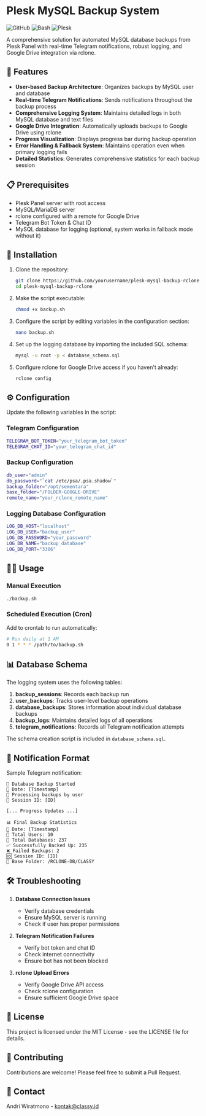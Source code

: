 # Plesk MySQL Backup System

![GitHub](https://img.shields.io/github/license/yourusername/plesk-mysql-backup-rclone)
![Bash](https://img.shields.io/badge/language-bash-green.svg)
![Plesk](https://img.shields.io/badge/platform-plesk-blue.svg)

A comprehensive solution for automated MySQL database backups from Plesk Panel with real-time Telegram notifications, robust logging, and Google Drive integration via rclone.

## 🚀 Features

- **User-based Backup Architecture**: Organizes backups by MySQL user and database
- **Real-time Telegram Notifications**: Sends notifications throughout the backup process 
- **Comprehensive Logging System**: Maintains detailed logs in both MySQL database and text files
- **Google Drive Integration**: Automatically uploads backups to Google Drive using rclone
- **Progress Visualization**: Displays progress bar during backup operation
- **Error Handling & Fallback System**: Maintains operation even when primary logging fails
- **Detailed Statistics**: Generates comprehensive statistics for each backup session

## 📋 Prerequisites

- Plesk Panel server with root access
- MySQL/MariaDB server
- rclone configured with a remote for Google Drive
- Telegram Bot Token & Chat ID
- MySQL database for logging (optional, system works in fallback mode without it)

## 🔧 Installation

1. Clone the repository:
   ```bash
   git clone https://github.com/yourusername/plesk-mysql-backup-rclone.git
   cd plesk-mysql-backup-rclone
   ```

2. Make the script executable:
   ```bash
   chmod +x backup.sh
   ```

3. Configure the script by editing variables in the configuration section:
   ```bash
   nano backup.sh
   ```

4. Set up the logging database by importing the included SQL schema:
   ```bash
   mysql -u root -p < database_schema.sql
   ```

5. Configure rclone for Google Drive access if you haven't already:
   ```bash
   rclone config
   ```

## ⚙️ Configuration

Update the following variables in the script:

### Telegram Configuration
```bash
TELEGRAM_BOT_TOKEN="your_telegram_bot_token"
TELEGRAM_CHAT_ID="your_telegram_chat_id"
```

### Backup Configuration
```bash
db_user="admin"
db_password="`cat /etc/psa/.psa.shadow`"
backup_folder="/opt/sementara"
base_folder="/FOLDER-GOOGLE-DRIVE"
remote_name="your_rclone_remote_name"
```

### Logging Database Configuration
```bash
LOG_DB_HOST="localhost"
LOG_DB_USER="backup_user"
LOG_DB_PASSWORD="your_password"
LOG_DB_NAME="backup_database"
LOG_DB_PORT="3306"
```

## 🏃‍♂️ Usage

### Manual Execution

```bash
./backup.sh
```

### Scheduled Execution (Cron)

Add to crontab to run automatically:

```bash
# Run daily at 1 AM
0 1 * * * /path/to/backup.sh
```

## 📊 Database Schema

The logging system uses the following tables:

1. **backup_sessions**: Records each backup run
2. **user_backups**: Tracks user-level backup operations
3. **database_backups**: Stores information about individual database backups
4. **backup_logs**: Maintains detailed logs of all operations
5. **telegram_notifications**: Records all Telegram notification attempts

The schema creation script is included in `database_schema.sql`.

## 🔔 Notification Format

Sample Telegram notification:

```
🚀 Database Backup Started
📅 Date: [Timestamp]
👥 Processing backups by user
🔄 Session ID: [ID]

[... Progress Updates ...]

📊 Final Backup Statistics
📅 Date: [Timestamp]
👥 Total Users: 10
💾 Total Databases: 237
✅ Successfully Backed Up: 235
❌ Failed Backups: 2
🆔 Session ID: [ID]
📂 Base Folder: /RCLONE-DB/CLASSY
```

## 🛠️ Troubleshooting

1. **Database Connection Issues**
   - Verify database credentials
   - Ensure MySQL server is running
   - Check if user has proper permissions

2. **Telegram Notification Failures**
   - Verify bot token and chat ID
   - Check internet connectivity
   - Ensure bot has not been blocked

3. **rclone Upload Errors**
   - Verify Google Drive API access
   - Check rclone configuration
   - Ensure sufficient Google Drive space

## 📝 License

This project is licensed under the MIT License - see the LICENSE file for details.

## 🤝 Contributing

Contributions are welcome! Please feel free to submit a Pull Request.

## 📧 Contact

Andri Wiratmono - kontak@classy.id
